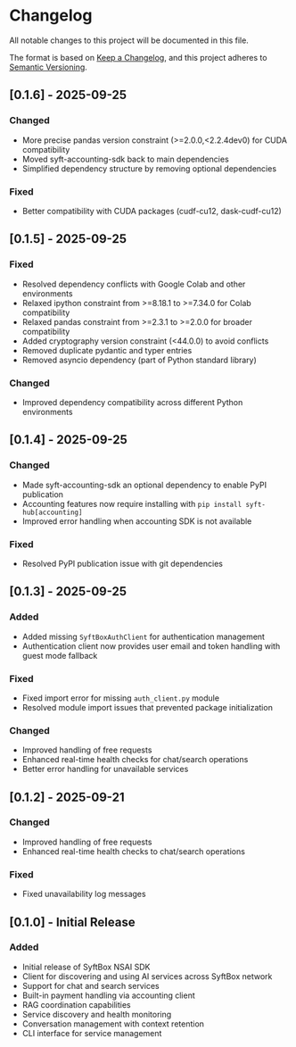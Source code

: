 # Changelog

All notable changes to this project will be documented in this file.

The format is based on [Keep a Changelog](https://keepachangelog.com/en/1.0.0/),
and this project adheres to [Semantic Versioning](https://semver.org/spec/v2.0.0.html).

## [0.1.6] - 2025-09-25

### Changed
- More precise pandas version constraint (>=2.0.0,<2.2.4dev0) for CUDA compatibility
- Moved syft-accounting-sdk back to main dependencies
- Simplified dependency structure by removing optional dependencies

### Fixed
- Better compatibility with CUDA packages (cudf-cu12, dask-cudf-cu12)

## [0.1.5] - 2025-09-25

### Fixed
- Resolved dependency conflicts with Google Colab and other environments
- Relaxed ipython constraint from >=8.18.1 to >=7.34.0 for Colab compatibility  
- Relaxed pandas constraint from >=2.3.1 to >=2.0.0 for broader compatibility
- Added cryptography version constraint (<44.0.0) to avoid conflicts
- Removed duplicate pydantic and typer entries
- Removed asyncio dependency (part of Python standard library)

### Changed
- Improved dependency compatibility across different Python environments

## [0.1.4] - 2025-09-25

### Changed
- Made syft-accounting-sdk an optional dependency to enable PyPI publication
- Accounting features now require installing with `pip install syft-hub[accounting]`
- Improved error handling when accounting SDK is not available

### Fixed
- Resolved PyPI publication issue with git dependencies

## [0.1.3] - 2025-09-25

### Added
- Added missing `SyftBoxAuthClient` for authentication management
- Authentication client now provides user email and token handling with guest mode fallback

### Fixed
- Fixed import error for missing `auth_client.py` module
- Resolved module import issues that prevented package initialization

### Changed
- Improved handling of free requests
- Enhanced real-time health checks for chat/search operations
- Better error handling for unavailable services

## [0.1.2] - 2025-09-21

### Changed
- Improved handling of free requests
- Enhanced real-time health checks to chat/search operations

### Fixed
- Fixed unavailability log messages

## [0.1.0] - Initial Release

### Added
- Initial release of SyftBox NSAI SDK
- Client for discovering and using AI services across SyftBox network
- Support for chat and search services
- Built-in payment handling via accounting client
- RAG coordination capabilities
- Service discovery and health monitoring
- Conversation management with context retention
- CLI interface for service management
